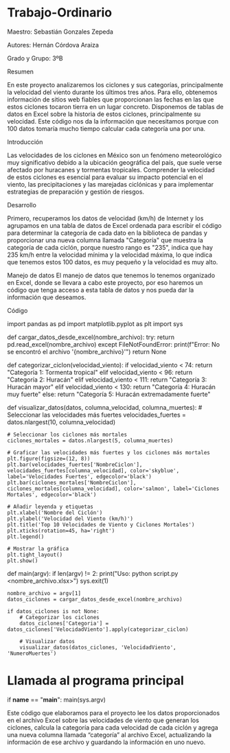 # Trabajo-Ordinario

Maestro: Sebastián Gonzales Zepeda


Autores: 
Hernán Córdova Araiza

Grado y Grupo: 3ºB

Resumen

En este proyecto analizaremos los ciclones y sus categorías, principalmente la velocidad del viento durante los últimos tres años. Para ello, obtenemos información de sitios web fiables que proporcionan las fechas en las que estos ciclones tocaron tierra en un lugar concreto. Disponemos de tablas de datos en Excel sobre la historia de estos ciclones, principalmente su velocidad. Este código nos da la información que necesitamos porque con 100 datos tomaría mucho tiempo calcular cada categoría una por una.


Introducción

Las velocidades de los ciclones en México son un fenómeno meteorológico muy significativo debido a la ubicación geográfica del país, que suele verse afectado por huracanes y tormentas tropicales. Comprender la velocidad de estos ciclones es esencial para evaluar su impacto potencial en el viento, las precipitaciones y las marejadas ciclónicas y para implementar estrategias de preparación y gestión de riesgos.


Desarrollo

Primero, recuperamos los datos de velocidad (km/h) de Internet y los agrupamos en una tabla de datos de Excel ordenada para escribir el código para determinar la categoría de cada dato en la biblioteca de pandas y proporcionar una nueva columna llamada "Categoría" que muestra la categoría de cada ciclón, porque nuestro rango es "235", indica que hay 235 km/h entre la velocidad mínima y la velocidad máxima, lo que indica que tenemos estos 100 datos, es muy pequeño y la velocidad es muy alto.




Manejo de datos
El manejo de datos que tenemos lo tenemos organizado en Excel, donde se llevara a cabo este proyecto, por eso haremos un código que tenga acceso a esta tabla de datos y nos pueda dar la información que deseamos.


Código

import pandas as pd
import matplotlib.pyplot as plt
import sys

def cargar_datos_desde_excel(nombre_archivo):
    try:
        return pd.read_excel(nombre_archivo)
    except FileNotFoundError:
        print(f"Error: No se encontró el archivo '{nombre_archivo}'")
        return None

def categorizar_ciclon(velocidad_viento):
    if velocidad_viento < 74:
        return "Categoría 1: Tormenta tropical"
    elif velocidad_viento < 96:
        return "Categoría 2: Huracán"
    elif velocidad_viento < 111:
        return "Categoría 3: Huracán mayor"
    elif velocidad_viento < 130:
        return "Categoría 4: Huracán muy fuerte"
    else:
        return "Categoría 5: Huracán extremadamente fuerte"

def visualizar_datos(datos, columna_velocidad, columna_muertes):
    # Seleccionar las velocidades más fuertes
    velocidades_fuertes = datos.nlargest(10, columna_velocidad)

    # Seleccionar los ciclones más mortales
    ciclones_mortales = datos.nlargest(5, columna_muertes)

    # Graficar las velocidades más fuertes y los ciclones más mortales
    plt.figure(figsize=(12, 8))
    plt.bar(velocidades_fuertes['NombreCiclon'], velocidades_fuertes[columna_velocidad], color='skyblue', label='Velocidades Fuertes', edgecolor='black')
    plt.bar(ciclones_mortales['NombreCiclon'], ciclones_mortales[columna_velocidad], color='salmon', label='Ciclones Mortales', edgecolor='black')

    # Añadir leyenda y etiquetas
    plt.xlabel('Nombre del Ciclón')
    plt.ylabel('Velocidad del Viento (km/h)')
    plt.title('Top 10 Velocidades de Viento y Ciclones Mortales')
    plt.xticks(rotation=45, ha='right')
    plt.legend()

    # Mostrar la gráfica
    plt.tight_layout()
    plt.show()

def main(argv):
    if len(argv) != 2:
        print("Uso: python script.py <nombre_archivo.xlsx>")
        sys.exit(1)

    nombre_archivo = argv[1]
    datos_ciclones = cargar_datos_desde_excel(nombre_archivo)

    if datos_ciclones is not None:
        # Categorizar los ciclones
        datos_ciclones['Categoria'] = datos_ciclones['VelocidadViento'].apply(categorizar_ciclon)

        # Visualizar datos
        visualizar_datos(datos_ciclones, 'VelocidadViento', 'NumeroMuertes')

# Llamada al programa principal
if __name__ == "__main__":
    main(sys.argv)


Este código que elaboramos para el proyecto lee los datos proporcionados en el archivo Excel sobre las velocidades de viento que generan los ciclones, calcula la categoría para cada velocidad de cada ciclón y agrega una nueva columna llamada “categoría” al archivo Excel, actualizando la información de ese archivo y guardando la información en uno nuevo.

